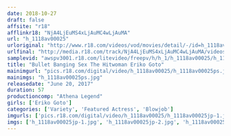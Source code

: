 ```yaml
---
date: 2018-10-27
draft: false
affsite: "r18"
afflinkr18: "NjA4LjEuMS4xLjAuMC4wLjAuMA"
url: "h_1118av00025"
urloriginal: "http://www.r18.com/videos/vod/movies/detail/-/id=h_1118av00025"
urlfinal: "http://media.r18.com/track/NjA4LjEuMS4xLjAuMC4wLjAuMA/videos/vod/movies/detail/-/id=h_1118av00025"
samplevid: "awspv3001.r18.com/litevideo/freepv/h/h_1/h_1118av00025/h_1118av00025_dmb_s.mp4"
title: "Bullet Banging Sex The Hitwoman Eriko Goto"
mainimgurl: "pics.r18.com/digital/video/h_1118av00025/h_1118av00025ps.jpg"
mainimgs: "h_1118av00025ps.jpg"
releasedate: "June 20, 2017"
duration: 57
productioncomp: "Athena Legend"
girls: ['Eriko Goto']
categories: ['Variety', 'Featured Actress', 'Blowjob']
imgurls: ['pics.r18.com/digital/video/h_1118av00025/h_1118av00025jp-1.jpg', 'pics.r18.com/digital/video/h_1118av00025/h_1118av00025jp-2.jpg', 'pics.r18.com/digital/video/h_1118av00025/h_1118av00025jp-3.jpg', 'pics.r18.com/digital/video/h_1118av00025/h_1118av00025jp-4.jpg', 'pics.r18.com/digital/video/h_1118av00025/h_1118av00025jp-5.jpg', 'pics.r18.com/digital/video/h_1118av00025/h_1118av00025jp-6.jpg', 'pics.r18.com/digital/video/h_1118av00025/h_1118av00025jp-7.jpg', 'pics.r18.com/digital/video/h_1118av00025/h_1118av00025jp-8.jpg', 'pics.r18.com/digital/video/h_1118av00025/h_1118av00025jp-9.jpg', 'pics.r18.com/digital/video/h_1118av00025/h_1118av00025jp-10.jpg', 'pics.r18.com/digital/video/h_1118av00025/h_1118av00025jp-11.jpg', 'pics.r18.com/digital/video/h_1118av00025/h_1118av00025jp-12.jpg', 'pics.r18.com/digital/video/h_1118av00025/h_1118av00025jp-13.jpg', 'pics.r18.com/digital/video/h_1118av00025/h_1118av00025jp-14.jpg', 'pics.r18.com/digital/video/h_1118av00025/h_1118av00025jp-15.jpg', 'pics.r18.com/digital/video/h_1118av00025/h_1118av00025jp-16.jpg', 'pics.r18.com/digital/video/h_1118av00025/h_1118av00025jp-17.jpg', 'pics.r18.com/digital/video/h_1118av00025/h_1118av00025jp-18.jpg', 'pics.r18.com/digital/video/h_1118av00025/h_1118av00025jp-19.jpg', 'pics.r18.com/digital/video/h_1118av00025/h_1118av00025jp-20.jpg']
imgs: ['h_1118av00025jp-1.jpg', 'h_1118av00025jp-2.jpg', 'h_1118av00025jp-3.jpg', 'h_1118av00025jp-4.jpg', 'h_1118av00025jp-5.jpg', 'h_1118av00025jp-6.jpg', 'h_1118av00025jp-7.jpg', 'h_1118av00025jp-8.jpg', 'h_1118av00025jp-9.jpg', 'h_1118av00025jp-10.jpg', 'h_1118av00025jp-11.jpg', 'h_1118av00025jp-12.jpg', 'h_1118av00025jp-13.jpg', 'h_1118av00025jp-14.jpg', 'h_1118av00025jp-15.jpg', 'h_1118av00025jp-16.jpg', 'h_1118av00025jp-17.jpg', 'h_1118av00025jp-18.jpg', 'h_1118av00025jp-19.jpg', 'h_1118av00025jp-20.jpg']
---
```

